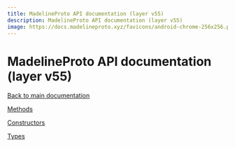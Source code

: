 ```yaml
---
title: MadelineProto API documentation (layer v55)
description: MadelineProto API documentation (layer v55)
image: https://docs.madelineproto.xyz/favicons/android-chrome-256x256.png
---
```

# MadelineProto API documentation (layer v55)  

[Back to main documentation](..)  


[Methods](methods/)

[Constructors](constructors/)

[Types](types/)